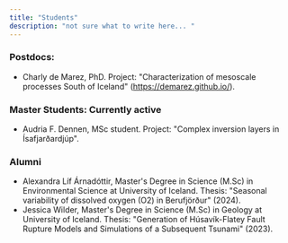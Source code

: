 ```yaml
---
title: "Students"
description: "not sure what to write here... "
---
```


### Postdocs:
- Charly de Marez, PhD. Project: "Characterization of mesoscale processes South of Iceland" (https://demarez.github.io/).  
### Master Students: Currently active
- Audria F. Dennen, MSc student. Project: "Complex inversion layers in Ísafjarðardjúp".



### Alumni
- Alexandra Líf Árnadóttir, Master's Degree in Science (M.Sc) in Environmental Science at University of Iceland. Thesis: "Seasonal variability of dissolved oxygen (O2) in Berufjörður" (2024).
- Jessica Wilder, Master's Degree in Science (M.Sc) in Geology at University of Iceland. Thesis: "Generation of Húsavík-Flatey Fault Rupture Models and Simulations of a Subsequent Tsunami" (2023).
 
